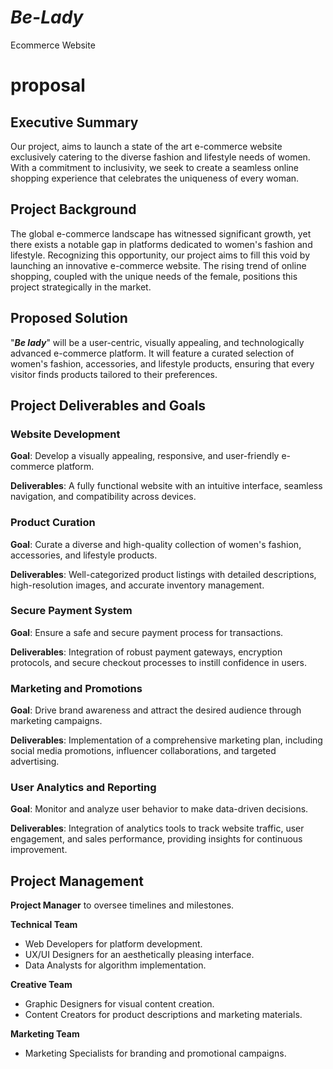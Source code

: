 # **_Be-Lady_**
Ecommerce Website

# proposal 
## Executive Summary
Our project, aims to launch a state of the art e-commerce website exclusively catering to the diverse fashion and lifestyle needs of women. With a commitment to inclusivity, we seek to create a seamless online shopping experience that celebrates the uniqueness of every woman. 
## Project Background
The global e-commerce landscape has witnessed significant growth, yet there exists a notable gap in platforms dedicated to women's fashion and lifestyle. Recognizing this opportunity, our project aims to fill this void by launching an innovative e-commerce website. The rising trend of online shopping, coupled with the unique needs of the female, positions this project strategically in the market.
## Proposed Solution
"**_Be lady_**" will be a user-centric, visually appealing, and technologically advanced e-commerce platform. It will feature a curated selection of women's fashion, accessories, and lifestyle products, ensuring that every visitor finds products tailored to their preferences. 
## Project Deliverables and Goals
### **Website Development**

**Goal**: Develop a visually appealing, responsive, and user-friendly e-commerce platform.

**Deliverables**: A fully functional website with an intuitive interface, seamless navigation, and compatibility across devices.

### **Product Curation**

**Goal**: Curate a diverse and high-quality collection of women's fashion, accessories, and lifestyle products.

**Deliverables**: Well-categorized product listings with detailed descriptions, high-resolution images, and accurate inventory management.

### **Secure Payment System**

**Goal**: Ensure a safe and secure payment process for transactions.

**Deliverables**: Integration of robust payment gateways, encryption protocols, and secure checkout processes to instill confidence in users.

### **Marketing and Promotions**

**Goal**: Drive brand awareness and attract the desired audience through marketing campaigns.

**Deliverables**: Implementation of a comprehensive marketing plan, including social media promotions, influencer collaborations, and targeted advertising.

### **User Analytics and Reporting**

**Goal**: Monitor and analyze user behavior to make data-driven decisions.

**Deliverables**: Integration of analytics tools to track website traffic, user engagement, and sales performance, providing insights for continuous improvement.

## Project Management
**Project Manager** to oversee timelines and milestones.

**Technical Team**
* Web Developers for platform development.
* UX/UI Designers for an aesthetically pleasing interface.
* Data Analysts for algorithm implementation.

**Creative Team**
* Graphic Designers for visual content creation.
* Content Creators for product descriptions and marketing materials.

**Marketing Team**
* Marketing Specialists for branding and promotional campaigns.

